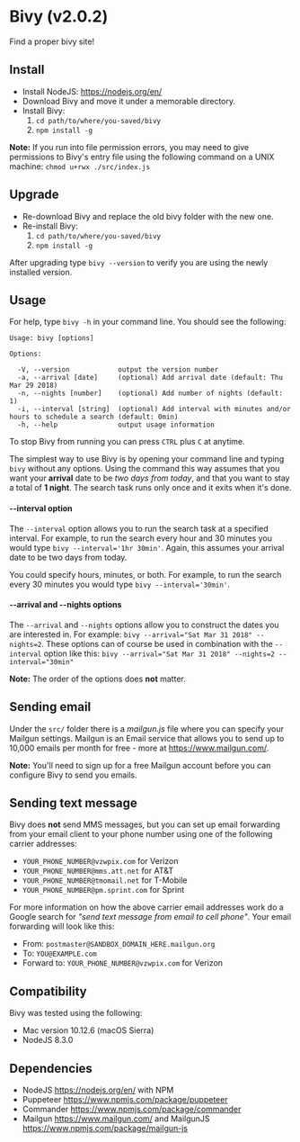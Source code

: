 # Bivy (v2.0.2)
Find a proper bivy site!

## Install
- Install NodeJS: https://nodejs.org/en/
- Download Bivy and move it under a memorable directory.
- Install Bivy:
  1. `cd path/to/where/you-saved/bivy`
  2. `npm install -g`

**Note:** If you run into file permission errors, you may need to give
permissions to Bivy's entry file using the following command on a UNIX
machine: `chmod u+rwx ./src/index.js`


## Upgrade
- Re-download Bivy and replace the old bivy folder with the new one.
- Re-install Bivy:
  1. `cd path/to/where/you-saved/bivy`
  2. `npm install -g`

After upgrading type `bivy --version` to verify you are using the newly installed version.


## Usage
For help, type `bivy -h` in your command line. You should see the following:
```
Usage: bivy [options]

Options:

  -V, --version            output the version number
  -a, --arrival [date]     (optional) Add arrival date (default: Thu Mar 29 2018)
  -n, --nights [number]    (optional) Add number of nights (default: 1)
  -i, --interval [string]  (optional) Add interval with minutes and/or hours to schedule a search (default: 0min)
  -h, --help               output usage information
```

To stop Bivy from running you can press `CTRL` plus `C` at anytime.

The simplest way to use Bivy is by opening your command line and typing `bivy`
without any options. Using the command this way assumes that you want your
**arrival** date to be _two days from today_, and that you want to stay a total
of **1 night**. The search task runs only once and it exits when it's done.

#### --interval option
The `--interval` option allows you to run the search task at a specified
interval. For example, to run the search every hour and 30 minutes you would
type `bivy --interval='1hr 30min'`. Again, this assumes your arrival date to
be two days from today.

You could specify hours, minutes, or both. For example, to run the search every
30 minutes you would type `bivy --interval='30min'`.

#### --arrival and --nights options
The `--arrival` and `--nights` options allow you to construct the dates you are
interested in. For example: `bivy --arrival="Sat Mar 31 2018" --nights=2`. These
options can of course be used in combination with the `--interval` option like
this: `bivy --arrival="Sat Mar 31 2018" --nights=2 --interval="30min"`

**Note:** The order of the options does **not** matter.


## Sending email
Under the `src/` folder there is a _mailgun.js_ file where you can specify
your Mailgun settings. Mailgun is an Email service that allows you to send up
to 10,000 emails per month for free - more at https://www.mailgun.com/.

**Note:** You'll need to sign up for a free Mailgun account before you can
configure Bivy to send you emails.


## Sending text message
Bivy does **not** send MMS messages, but you can set up email forwarding from your
email client to your phone number using one of the following carrier addresses:
- `YOUR_PHONE_NUMBER@vzwpix.com` for Verizon
- `YOUR_PHONE_NUMBER@mms.att.net` for AT&T
- `YOUR_PHONE_NUMBER@tmomail.net` for T-Mobile
- `YOUR_PHONE_NUMBER@pm.sprint.com` for Sprint

For more information on how the above carrier email addresses work do a Google
search for _"send text message from email to cell phone"_. Your email forwarding
will look like this:
- From: `postmaster@SANDBOX_DOMAIN_HERE.mailgun.org`
- To: `YOU@EXAMPLE.com`
- Forward to: `YOUR_PHONE_NUMBER@vzwpix.com` for Verizon


## Compatibility
Bivy was tested using the following:
- Mac version 10.12.6 (macOS Sierra)
- NodeJS 8.3.0


## Dependencies
- NodeJS <https://nodejs.org/en/> with NPM
- Puppeteer <https://www.npmjs.com/package/puppeteer>
- Commander <https://www.npmjs.com/package/commander>
- Mailgun <https://www.mailgun.com/> and MailgunJS <https://www.npmjs.com/package/mailgun-js>
